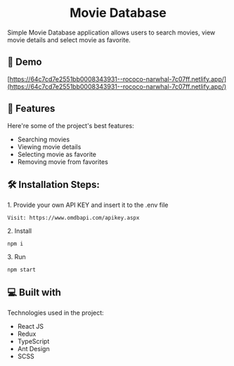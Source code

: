 <h1 align="center" id="title">Movie Database</h1>

<p id="description">Simple Movie Database application allows users to search movies, view movie details and select movie as favorite.</p>

<h2>🚀 Demo</h2>

[https://64c7cd7e2551bb0008343931--rococo-narwhal-7c07ff.netlify.app/](https://64c7cd7e2551bb0008343931--rococo-narwhal-7c07ff.netlify.app/)

<h2>🧐 Features</h2>

Here're some of the project's best features:

- Searching movies
- Viewing movie details
- Selecting movie as favorite
- Removing movie from favorites

<h2>🛠️ Installation Steps:</h2>

<p>1. Provide your own API KEY and insert it to the .env file</p>

```
Visit: https://www.omdbapi.com/apikey.aspx
```

<p>2. Install</p>

```
npm i
```

<p>3. Run</p>

```
npm start
```

<h2>💻 Built with</h2>

Technologies used in the project:

- React JS
- Redux
- TypeScript
- Ant Design
- SCSS
